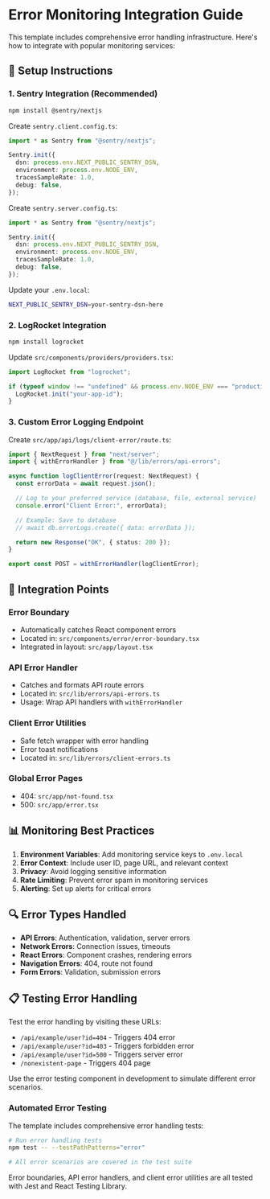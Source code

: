 # Error Monitoring Integration Guide

This template includes comprehensive error handling infrastructure. Here's how to integrate with popular monitoring services:

## 🔧 Setup Instructions

### 1. Sentry Integration (Recommended)

```bash
npm install @sentry/nextjs
```

Create `sentry.client.config.ts`:

```typescript
import * as Sentry from "@sentry/nextjs";

Sentry.init({
  dsn: process.env.NEXT_PUBLIC_SENTRY_DSN,
  environment: process.env.NODE_ENV,
  tracesSampleRate: 1.0,
  debug: false,
});
```

Create `sentry.server.config.ts`:

```typescript
import * as Sentry from "@sentry/nextjs";

Sentry.init({
  dsn: process.env.NEXT_PUBLIC_SENTRY_DSN,
  environment: process.env.NODE_ENV,
  tracesSampleRate: 1.0,
  debug: false,
});
```

Update your `.env.local`:

```bash
NEXT_PUBLIC_SENTRY_DSN=your-sentry-dsn-here
```

### 2. LogRocket Integration

```bash
npm install logrocket
```

Update `src/components/providers/providers.tsx`:

```typescript
import LogRocket from "logrocket";

if (typeof window !== "undefined" && process.env.NODE_ENV === "production") {
  LogRocket.init("your-app-id");
}
```

### 3. Custom Error Logging Endpoint

Create `src/app/api/logs/client-error/route.ts`:

```typescript
import { NextRequest } from "next/server";
import { withErrorHandler } from "@/lib/errors/api-errors";

async function logClientError(request: NextRequest) {
  const errorData = await request.json();

  // Log to your preferred service (database, file, external service)
  console.error("Client Error:", errorData);

  // Example: Save to database
  // await db.errorLogs.create({ data: errorData });

  return new Response("OK", { status: 200 });
}

export const POST = withErrorHandler(logClientError);
```

## 🎯 Integration Points

### Error Boundary

- Automatically catches React component errors
- Located in: `src/components/error/error-boundary.tsx`
- Integrated in layout: `src/app/layout.tsx`

### API Error Handler

- Catches and formats API route errors
- Located in: `src/lib/errors/api-errors.ts`
- Usage: Wrap API handlers with `withErrorHandler`

### Client Error Utilities

- Safe fetch wrapper with error handling
- Error toast notifications
- Located in: `src/lib/errors/client-errors.ts`

### Global Error Pages

- 404: `src/app/not-found.tsx`
- 500: `src/app/error.tsx`

## 📊 Monitoring Best Practices

1. **Environment Variables**: Add monitoring service keys to `.env.local`
2. **Error Context**: Include user ID, page URL, and relevant context
3. **Privacy**: Avoid logging sensitive information
4. **Rate Limiting**: Prevent error spam in monitoring services
5. **Alerting**: Set up alerts for critical errors

## 🔍 Error Types Handled

- **API Errors**: Authentication, validation, server errors
- **Network Errors**: Connection issues, timeouts
- **React Errors**: Component crashes, rendering errors
- **Navigation Errors**: 404, route not found
- **Form Errors**: Validation, submission errors

## 📋 Testing Error Handling

Test the error handling by visiting these URLs:

- `/api/example/user?id=404` - Triggers 404 error
- `/api/example/user?id=403` - Triggers forbidden error
- `/api/example/user?id=500` - Triggers server error
- `/nonexistent-page` - Triggers 404 page

Use the error testing component in development to simulate different error scenarios.

### Automated Error Testing

The template includes comprehensive error handling tests:

```bash
# Run error handling tests
npm test -- --testPathPatterns="error"

# All error scenarios are covered in the test suite
```

Error boundaries, API error handlers, and client error utilities are all tested with Jest and React Testing Library.
